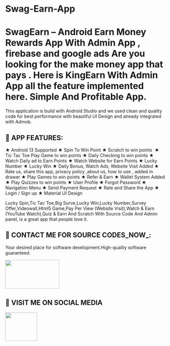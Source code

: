 # Swag-Earn-App

# SwagEarn – Android Earn Money Rewards App With Admin App , firebase and google ads Are you looking for the make money app that pays . Here is KingEarn With Admin App all the feature implemented here. Simple And Profitable App.

This application is build with Android Studio and we used clean and quality code for best performance with beautiful UI Design and already integrated with Admob.

## :tada: APP FEATURES:

★ Android 13 Supported
★ Spin To Win Point
★ Scratch to win points 
★ Tic Tac Toe Play Game to win points
★ Daily Checking to win points
★ Watch Daily ad to Earn Points
★ Watch Website for Earn Points
★ Lucky Number
★ Lucky Win
★ Daily Bonus, Watch Ads, Website Visit Added
★ Rate us, share this app, privacy policy ,about us, how to use , added in drawer
★ Play Games to win points
★ Refer & Earn
★ Wallet System Added
★ Play Quizzes to win points
★ User Profile
★ Forgot Password
★ Navigation Menu
★ Send Payment Request
★ Rate and Share the App
★ Login / Sign up
★ Material UI Design

Lucky Spin,Tic Tac Toe,Big Surve,Lucky Win,Lucky Number,Survey Offer,Videowall,Html5 Game,Pay Per View (Website Visit),Watch & Earn (YouTube Watch),Quiz & Earn And Scratch With Source Code And Admin panel, is a great app that people love it.


## :tada: CONTACT ME FOR SOURCE CODES_NOW_:

Your desired place for software development.High-quality software guaranteed.

<a href="https://wa.link/1f2deb"><img src="https://logos-world.net/wp-content/uploads/2020/05/WhatsApp-Symbol.png" width="170" height="90" /></a>&nbsp;&nbsp;&nbsp;&nbsp;&nbsp;


## :tada: VISIT ME ON SOCIAL MEDIA

<a href="https://www.facebook.com/profile.php?id=100093770020415&mibextid=ZbWKwL"><img src="https://static-00.iconduck.com/assets.00/facebook-icon-512x512-seb542ju.png" width="100" height="90" /></a>&nbsp;&nbsp;&nbsp;&nbsp;&nbsp;
